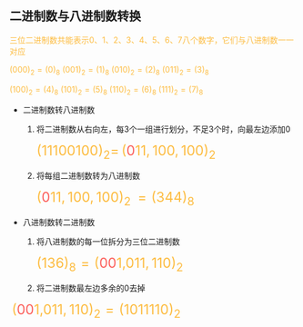 ## 二进制数与八进制数转换

<font color="#FDBC40">三位二进制数共能表示0、1、2、3、4、5、6、7八个数字，它们与八进制数一一对应</font>

<font color="#FDBC40">$(000)_2=(0)_8$</font>  	<font color="#FDBC40">$(001)_2=(1)_8$</font>	<font color="#FDBC40">$(010)_2=(2)_8$</font>	<font color="#FDBC40">$(011)_2=(3)_8$</font>

<font color="#FDBC40">$(100)_2=(4)_8$</font>  	<font color="#FDBC40">$(101)_2=(5)_8$</font>	<font color="#FDBC40">$(110)_2=(6)_8$</font>	<font color="#FDBC40">$(111)_2=(7)_8$</font>

* 二进制数转八进制数

  1. 将二进制数从右向左，每3个一组进行划分，不足3个时，向最左边添加0

     <font color="#FDBC40" size="5">$(11100100)_2 = $</font>  <font color="#FDBC40" size="5">(</font><font color="#FC605C" size="5">$0$</font><font color="#FDBC40" size="5">$11,100,100)_2$</font> 

  2. 将每组二进制数转为八进制数

     <font color="#FDBC40" size="5">(</font><font color="#FC605C" size="5">$0$</font><font color="#FDBC40" size="5">$11,100,100)_2$</font> <font color="#FDBC40" size="5">$=(344)_8$</font>

* 八进制数转二进制数

  1. 将八进制数的每一位拆分为三位二进制数

     <font color="#FDBC40" size="5">$(136)_8$</font><font color="#FDBC40" size="5">$=($</font><font color="#FC605C" size="5">$00$</font><font color="#FDBC40" size="5">$1,$</font><font color="#FDBC40" size="5">$011,110)_2$</font>

  2. 将二进制数最左边多余的0去掉

​		<font color="#FDBC40" size="5">$($</font><font color="#FC605C" size="5">$00$</font><font color="#FDBC40" size="5">$1,$</font><font color="#FDBC40" size="5">$011,110)_2$</font><font color="#FDBC40" size="5">$=(1011110)_2$</font>

